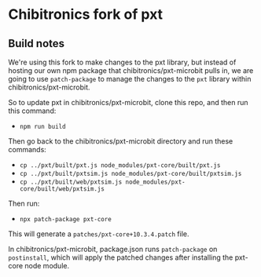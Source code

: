 # Chibitronics fork of pxt
 

## Build notes

We're using this fork to make changes to the pxt library, but instead of hosting our own npm package that chibitronics/pxt-microbit pulls in, we are going to use `patch-package` to manage the changes to the `pxt` library within chibitronics/pxt-microbit.

So to update pxt in chibitronics/pxt-microbit, clone this repo, and then run this command:

- `npm run build`

Then go back to the chibitronics/pxt-microbit directory and run these commands:

- `cp ../pxt/built/pxt.js node_modules/pxt-core/built/pxt.js`
- `cp ../pxt/built/pxtsim.js node_modules/pxt-core/built/pxtsim.js`
- `cp ../pxt/built/web/pxtsim.js node_modules/pxt-core/built/web/pxtsim.js`

Then run:

- `npx patch-package pxt-core`

This will generate a `patches/pxt-core+10.3.4.patch` file.

In chibitronics/pxt-microbit, package.json runs `patch-package` on `postinstall`, which will apply the patched changes after installing the pxt-core node module.